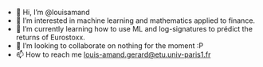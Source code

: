 - 👋 Hi, I’m @louisamand
- 👀 I’m interested in machine learning and mathematics applied to finance.
- 🌱 I’m currently learning how to use ML and log-signatures to prédict the returns of Eurostoxx.
- 💞️ I’m looking to collaborate on nothing for the moment :P
- 📫 How to reach me louis-amand.gerard@etu.univ-paris1.fr

<!---
louisamand/louisamand is a ✨ special ✨ repository because its `README.md` (this file) appears on your GitHub profile.
You can click the Preview link to take a look at your changes.
--->
